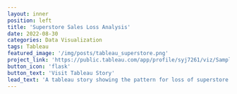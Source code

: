 ```yaml
---
layout: inner
position: left
title: 'Superstore Sales Loss Analysis'
date: 2022-08-30
categories: Data Visualization
tags: Tableau
featured_image: '/img/posts/tableau_superstore.png'
project_link: 'https://public.tableau.com/app/profile/syj7261/viz/SampleSuperstore_16601809592980/PatternforLoss'
button_icon: 'flask'
button_text: 'Visit Tableau Story'
lead_text: 'A tableau story showing the pattern for loss of superstore sales data.'
---
```

